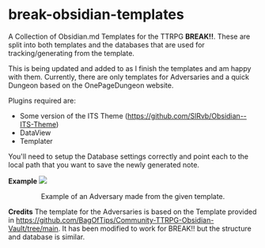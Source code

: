 # break-obsidian-templates
A Collection of Obsidian.md Templates for the TTRPG **BREAK!!**.
These are split into both templates and the databases that are used for tracking/generating from the template.

This is being updated and added to as I finish the templates and am happy with them.
Currently, there are only templates for Adversaries and a quick Dungeon based on the OnePageDungeon website. 

Plugins required are:
- Some version of the ITS Theme (https://github.com/SlRvb/Obsidian--ITS-Theme)
- DataView
- Templater

You'll need to setup the Database settings correctly and point each to the local path that you want to save the newly generated 
note.

**Example**
<img src="https://github.com/qu-gg/break-obsidian-templates/assets/32918812/ee34e825-9105-467b-b6ab-dbd07c2bcc72">
<center><p>Example of an Adversary made from the given template.</p></center>

**Credits**
The template for the Adversaries is based on the Template provided in https://github.com/BagOfTips/Community-TTRPG-Obsidian-Vault/tree/main. It has
been modified to work for BREAK!! but the structure and database is similar.